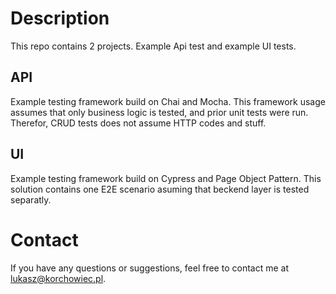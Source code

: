 # Description

This repo contains 2 projects. Example Api test and example UI tests.

## API

Example testing framework build on Chai and Mocha. This framework usage assumes that only business logic is tested, and prior unit tests were run. Therefor, CRUD tests does not assume HTTP codes and stuff.
  
## UI
Example testing framework build on Cypress and Page Object Pattern. This solution contains one E2E scenario asuming that beckend layer is tested separatly.

# Contact

If you have any questions or suggestions, feel free to contact me at [lukasz@korchowiec.pl](mailto:lukasz@korchowiec.pl).